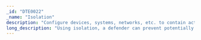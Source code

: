 ```yaml
---
_id: "DTE0022"
_name: "Isolation"
description: "Configure devices, systems, networks, etc. to contain activity and data in order to promote inspection or prevent expanding an engagement beyond desired limits."
long_description: "Using isolation, a defender can prevent potentially malicious activity before it starts or limit its effectiveness and scope. A defender can observe behaviors of adversaries or their tools without exposing them to unintended targets."
---
```

